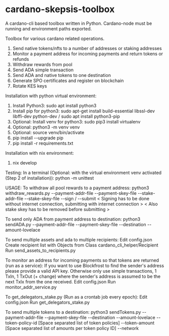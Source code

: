 # cardano-skepsis-toolbox
A cardano-cli based toolbox written in Python. Cardano-node must be running and environment paths exported.

Toolbox for various cardano related operations.
1. Send native tokens/nfts to a number of addresses or staking addresses
2. Monitor a payment address for incoming payments and return tokens or refunds
3. Withdraw rewards from pool
4. Send ADA simple transaction
5. Send ADA and native tokens to one destination
6. Generate SPO certificates and register on blockchain
7. Rotate KES keys

Installation with python virtual environment:
1. Install Python3: sudo apt install python3
2. Install pip for python3: sudo apt-get install build-essential libssl-dev libffi-dev python-dev / sudo apt install python3-pip
3. Optional: Install venv for python3: sudo pip3 install virtualenv 
4. Optional: python3 -m venv venv
5. Optional: source venv/bin/activate
6. pip install --upgrade pip
7. pip install -r requirements.txt

Installation with nix environment:
1. nix develop

Testing:
In a terminal (Optional: with the virtual environment venv activated (Step 2 of installation)):
python -m unittest

USAGE:
To withdraw all pool rewards to a payment address:
    python3 withdraw_rewards.py --payment-addr-file <filepath>
                                --payment-skey-file <filepath>
                                --stake-addr-file <filepath>
                                --stake-skey-file <filepath>
                                --sign / --submit < Signing has to be done without internet connection, submitting with internet connection >
                                                < Also stake skey has to be removed before submitting >

To send only ADA from payment address to destination:
    python3 sendADA.py --payment-addr-file <filepath>
                       --payment-skey-file <filepath>
                       --destination <filepath or cardano address string>
                       --amount-lovelace <integer amount to send in lovelace>

To send multiple assets and ada to multiple recipients:
    Edit config.json
    Create recipient list with Objects from Class cardano_cli_helper/Recipient
    Run send_assets_to_recipients.py

To monitor an address for incoming payments so that tokens are returned (run as a service):
    If you want to use Blockfrost to find the sender's address please provide a valid API key.
    Otherwise only use simple transactions, 1 TxIn, 1 TxOut (+ change) where the sender's address
    is assumed to be the next TxIx from the one received.
    Edit config.json
    Run monitor_addr_service.py

To get_delegators_stake.py (Run as a crontab job every epoch):
    Edit config.json
    Run get_delegators_stake.py

To send multiple tokens to a destination:
    python3 sendTokens.py --payment-addr-file <filepath>
                          --payment-skey-file <filepath>
                          --destination <filepath or cardano address string>
                          --amount-lovelace <integer amount to send in lovelace>
                          --token-policy-id [Space separated list of token policies]
                          --token-amount [Space separated list of amounts per token policy ID]
                          --network <mainnet or testnet-magic NNNN etc>
